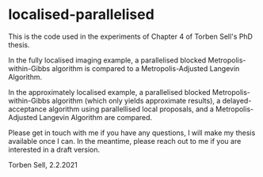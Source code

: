 # localised-parallelised

This is the code used in the experiments of Chapter 4 of Torben Sell's PhD thesis.

In the fully localised imaging example, a parallelised blocked Metropolis-within-Gibbs algorithm is compared to a Metropolis-Adjusted Langevin Algorithm.

In the approximately localised example, a parallelised blocked Metropolis-within-Gibbs algorithm (which only yields approximate results), a delayed-acceptance algorithm using parallellised local proposals, and a Metropolis-Adjusted Langevin Algorithm are compared.

Please get in touch with me if you have any questions, I will make my thesis available once I can. In the meantime, please reach out to me if you are interested in a draft version.


Torben Sell, 2.2.2021
